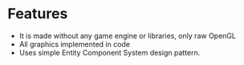 # Features
* It is made without any game engine or libraries, only raw OpenGL
* All graphics implemented in code
* Uses simple Entity Component System design pattern.